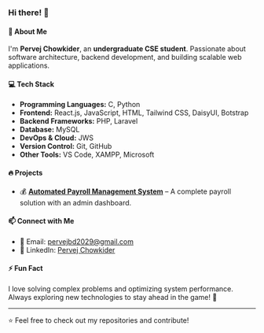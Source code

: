 ### Hi there! 👋

#### 🚀 About Me
I'm **Pervej Chowkider**, an **undergraduate CSE student**. Passionate about software architecture, backend development, and building scalable web applications.

#### 💻 Tech Stack
- **Programming Languages:** C, Python
- **Frontend:** React.js, JavaScript, HTML, Tailwind CSS, DaisyUI, Botstrap
- **Backend Frameworks:** PHP, Laravel
- **Database:** MySQL
- **DevOps & Cloud:** JWS
- **Version Control:** Git, GitHub
- **Other Tools:** VS Code, XAMPP, Microsoft

#### 🔥 Projects
- 💰 [**Automated Payroll Management System**](https://github.com/CM-Pervej/Automated-Payroll-Management-System) – A complete payroll solution with an admin dashboard.

#### 📫 Connect with Me
- 📧 Email: [pervejbd2029@gmail.com](mailto:pervejbd2029@gmail.com)
- 💼 LinkedIn: [Pervej Chowkider](https://www.linkedin.com/in/cmpervej/)

#### ⚡ Fun Fact
I love solving complex problems and optimizing system performance. Always exploring new technologies to stay ahead in the game! 🚀

---
⭐️ Feel free to check out my repositories and contribute!
